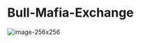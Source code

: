 # Bull-Mafia-Exchange
![image-256x256](https://github.com/muzammal11/Bull-Mafia-Exchange/assets/164491688/c5b30f3a-6732-4782-87d8-83ae5e847649)
